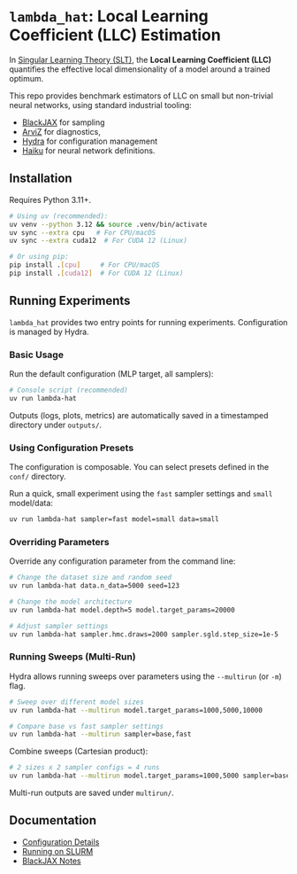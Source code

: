 # `lambda_hat`: Local Learning Coefficient (LLC) Estimation

In [Singular Learning Theory (SLT)](https://singularlearningtheory.com), the **Local Learning Coefficient (LLC)** quantifies the effective local dimensionality of a model around a trained optimum.

This repo provides benchmark estimators of LLC on small but non-trivial neural networks, using standard industrial tooling:

* [BlackJAX](https://github.com/blackjax-devs/blackjax/tree/1.2.5) for sampling
* [ArviZ](https://python.arviz.org/) for diagnostics,
* [Hydra](https://hydra.cc/) for configuration management
* [Haiku](https://github.com/haiku/haiku) for neural network definitions.

## Installation

Requires Python 3.11+.

```bash
# Using uv (recommended):
uv venv --python 3.12 && source .venv/bin/activate
uv sync --extra cpu   # For CPU/macOS
uv sync --extra cuda12  # For CUDA 12 (Linux)

# Or using pip:
pip install .[cpu]     # For CPU/macOS
pip install .[cuda12]  # For CUDA 12 (Linux)
```

## Running Experiments

`lambda_hat` provides two entry points for running experiments. Configuration is managed by Hydra.

### Basic Usage

Run the default configuration (MLP target, all samplers):

```bash
# Console script (recommended)
uv run lambda-hat
```

Outputs (logs, plots, metrics) are automatically saved in a timestamped directory under `outputs/`.

### Using Configuration Presets

The configuration is composable. You can select presets defined in the `conf/` directory.

Run a quick, small experiment using the `fast` sampler settings and `small` model/data:

```bash
uv run lambda-hat sampler=fast model=small data=small
```

### Overriding Parameters

Override any configuration parameter from the command line:

```bash
# Change the dataset size and random seed
uv run lambda-hat data.n_data=5000 seed=123

# Change the model architecture
uv run lambda-hat model.depth=5 model.target_params=20000

# Adjust sampler settings
uv run lambda-hat sampler.hmc.draws=2000 sampler.sgld.step_size=1e-5
```

### Running Sweeps (Multi-Run)

Hydra allows running sweeps over parameters using the `--multirun` (or `-m`) flag.

```bash
# Sweep over different model sizes
uv run lambda-hat --multirun model.target_params=1000,5000,10000

# Compare base vs fast sampler settings
uv run lambda-hat --multirun sampler=base,fast
```

Combine sweeps (Cartesian product):

```bash
# 2 sizes x 2 sampler configs = 4 runs
uv run lambda-hat --multirun model.target_params=1000,5000 sampler=base,fast
```

Multi-run outputs are saved under `multirun/`.

## Documentation

- [Configuration Details](./docs/configuration.md)
- [Running on SLURM](./docs/parallelism.md)
- [BlackJAX Notes](./docs/blackjax.md)
